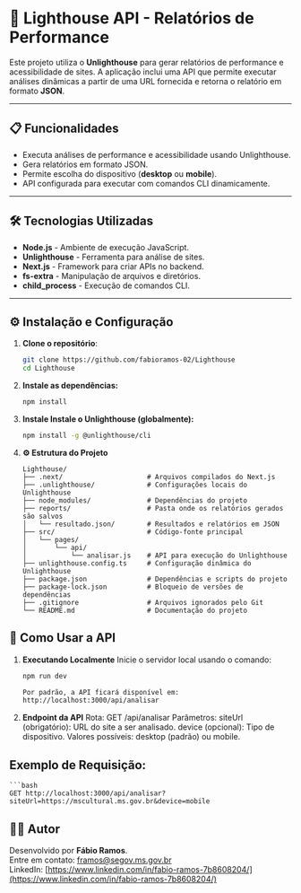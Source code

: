# 🚀 Lighthouse API - Relatórios de Performance

Este projeto utiliza o **Unlighthouse** para gerar relatórios de performance e acessibilidade de sites. A aplicação inclui uma API que permite executar análises dinâmicas a partir de uma URL fornecida e retorna o relatório em formato **JSON**.

---

## 📋 **Funcionalidades**

- Executa análises de performance e acessibilidade usando Unlighthouse.
- Gera relatórios em formato JSON.
- Permite escolha do dispositivo (**desktop** ou **mobile**).
- API configurada para executar com comandos CLI dinamicamente.

---

## 🛠️ **Tecnologias Utilizadas**

- **Node.js** - Ambiente de execução JavaScript.
- **Unlighthouse** - Ferramenta para análise de sites.
- **Next.js** - Framework para criar APIs no backend.
- **fs-extra** - Manipulação de arquivos e diretórios.
- **child_process** - Execução de comandos CLI.

---

## ⚙️ **Instalação e Configuração**

1. **Clone o repositório**:

   ```bash
   git clone https://github.com/fabioramos-02/Lighthouse
   cd Lighthouse

   ```

2. **Instale as dependências:**

   ```bash
   npm install

   ```

3. **Instale Instale o Unlighthouse (globalmente):**
   ```bash
   npm install -g @unlighthouse/cli
   ```
4. **⚙️ Estrutura do Projeto**
   ```
   Lighthouse/
   ├── .next/                     # Arquivos compilados do Next.js
   ├── .unlighthouse/             # Configurações locais do Unlighthouse
   ├── node_modules/              # Dependências do projeto
   ├── reports/                   # Pasta onde os relatórios gerados são salvos
   │   └── resultado.json/        # Resultados e relatórios em JSON
   ├── src/                       # Código-fonte principal
   │   └── pages/
   │       └── api/
   │           └── analisar.js    # API para execução do Unlighthouse
   ├── unlighthouse.config.ts     # Configuração dinâmica do Unlighthouse
   ├── package.json               # Dependências e scripts do projeto
   ├── package-lock.json          # Bloqueio de versões de dependências
   ├── .gitignore                 # Arquivos ignorados pelo Git
   └── README.md                  # Documentação do projeto
   ```

## **🚀 Como Usar a API**

1. **Executando Localmente**
   Inicie o servidor local usando o comando:

   ```bash
   npm run dev

   Por padrão, a API ficará disponível em:
   http://localhost:3000/api/analisar

   ```

2. **Endpoint da API**
   Rota: GET /api/analisar
   Parâmetros:
   siteUrl (obrigatório): URL do site a ser analisado.
   device (opcional): Tipo de dispositivo. Valores possíveis: desktop (padrão) ou mobile.

## **Exemplo de Requisição:**

    ```bash
    GET http://localhost:3000/api/analisar?siteUrl=https://mscultural.ms.gov.br&device=mobile

## **👨‍💻 Autor**

Desenvolvido por **Fábio Ramos**.  
Entre em contato: [framos@segov.ms.gov.br](mailto:framos@segov.ms.gov.br)  
LinkedIn: [https://www.linkedin.com/in/fabio-ramos-7b8608204/](https://www.linkedin.com/in/fabio-ramos-7b8608204/)
